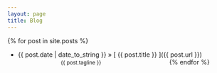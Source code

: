 ```yaml
---
layout: page
title: Blog
---
```


{% for post in site.posts %}
  * {{ post.date | date_to_string }} &raquo; [ {{ post.title }} ]({{ post.url }})
	<br/><span style="display:inline-block; width: 20%;"></span><span style="display:inline-block; width: 50%;"><small>{{ post.tagline }}</small></span>
{% endfor %}
